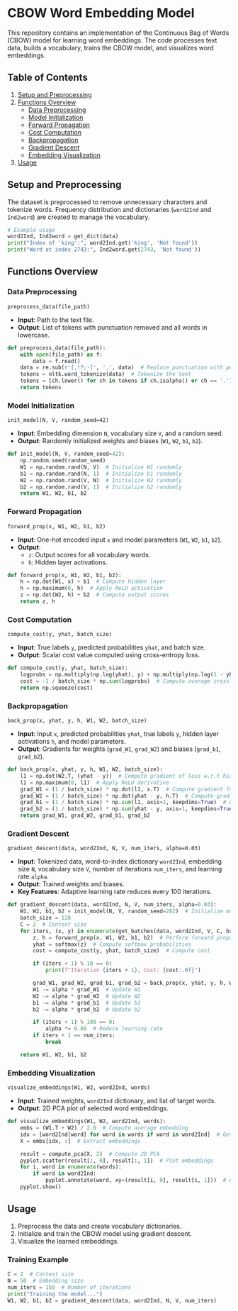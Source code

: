 # CBOW Word Embedding Model

This repository contains an implementation of the Continuous Bag of Words (CBOW) model for learning word embeddings. The code processes text data, builds a vocabulary, trains the CBOW model, and visualizes word embeddings.

## Table of Contents

1. [Setup and Preprocessing](#setup-and-preprocessing)
2. [Functions Overview](#functions-overview)
   - [Data Preprocessing](#data-preprocessing)
   - [Model Initialization](#model-initialization)
   - [Forward Propagation](#forward-propagation)
   - [Cost Computation](#cost-computation)
   - [Backpropagation](#backpropagation)
   - [Gradient Descent](#gradient-descent)
   - [Embedding Visualization](#embedding-visualization)
3. [Usage](#usage)

## Setup and Preprocessing

The dataset is preprocessed to remove unnecessary characters and tokenize words. Frequency distribution and dictionaries (`word2Ind` and `Ind2word`) are created to manage the vocabulary.

```python
# Example usage
word2Ind, Ind2word = get_dict(data)
print("Index of 'king':", word2Ind.get('king', 'Not found'))
print("Word at index 2743:", Ind2word.get(2743, 'Not found'))
```

## Functions Overview

### Data Preprocessing

`preprocess_data(file_path)`
- **Input**: Path to the text file.
- **Output**: List of tokens with punctuation removed and all words in lowercase.

```python
def preprocess_data(file_path):
    with open(file_path) as f:
        data = f.read()
    data = re.sub(r'[,!?;-]', '.', data)  # Replace punctuation with periods
    tokens = nltk.word_tokenize(data)  # Tokenize the text
    tokens = [ch.lower() for ch in tokens if ch.isalpha() or ch == '.']  # Convert to lowercase and keep valid tokens
    return tokens
```

### Model Initialization

`init_model(N, V, random_seed=42)`
- **Input**: Embedding dimension `N`, vocabulary size `V`, and a random seed.
- **Output**: Randomly initialized weights and biases (`W1`, `W2`, `b1`, `b2`).

```python
def init_model(N, V, random_seed=42):
    np.random.seed(random_seed)
    W1 = np.random.rand(N, V)  # Initialize W1 randomly
    b1 = np.random.rand(N, 1)  # Initialize b1 randomly
    W2 = np.random.rand(V, N)  # Initialize W2 randomly
    b2 = np.random.rand(V, 1)  # Initialize b2 randomly
    return W1, W2, b1, b2
```

### Forward Propagation

`forward_prop(x, W1, W2, b1, b2)`
- **Input**: One-hot encoded input `x` and model parameters (`W1`, `W2`, `b1`, `b2`).
- **Output**: 
  - `z`: Output scores for all vocabulary words.
  - `h`: Hidden layer activations.

```python
def forward_prop(x, W1, W2, b1, b2):
    h = np.dot(W1, x) + b1  # Compute hidden layer
    h = np.maximum(0, h)  # Apply ReLU activation
    z = np.dot(W2, h) + b2  # Compute output scores
    return z, h
```

### Cost Computation

`compute_cost(y, yhat, batch_size)`
- **Input**: True labels `y`, predicted probabilities `yhat`, and batch size.
- **Output**: Scalar cost value computed using cross-entropy loss.

```python
def compute_cost(y, yhat, batch_size):
    logprobs = np.multiply(np.log(yhat), y) + np.multiply(np.log(1 - yhat), 1 - y)  # Compute log probabilities
    cost = -1 / batch_size * np.sum(logprobs)  # Compute average cross-entropy loss
    return np.squeeze(cost)
```

### Backpropagation

`back_prop(x, yhat, y, h, W1, W2, batch_size)`
- **Input**: Input `x`, predicted probabilities `yhat`, true labels `y`, hidden layer activations `h`, and model parameters.
- **Output**: Gradients for weights (`grad_W1`, `grad_W2`) and biases (`grad_b1`, `grad_b2`).

```python
def back_prop(x, yhat, y, h, W1, W2, batch_size):
    l1 = np.dot(W2.T, (yhat - y))  # Compute gradient of loss w.r.t hidden layer
    l1 = np.maximum(0, l1)  # Apply ReLU derivative
    grad_W1 = (1 / batch_size) * np.dot(l1, x.T)  # Compute gradient for W1
    grad_W2 = (1 / batch_size) * np.dot(yhat - y, h.T)  # Compute gradient for W2
    grad_b1 = (1 / batch_size) * np.sum(l1, axis=1, keepdims=True)  # Compute gradient for b1
    grad_b2 = (1 / batch_size) * np.sum(yhat - y, axis=1, keepdims=True)  # Compute gradient for b2
    return grad_W1, grad_W2, grad_b1, grad_b2
```

### Gradient Descent

`gradient_descent(data, word2Ind, N, V, num_iters, alpha=0.03)`
- **Input**: Tokenized data, word-to-index dictionary `word2Ind`, embedding size `N`, vocabulary size `V`, number of iterations `num_iters`, and learning rate `alpha`.
- **Output**: Trained weights and biases.
- **Key Features**: Adaptive learning rate reduces every 100 iterations.

```python
def gradient_descent(data, word2Ind, N, V, num_iters, alpha=0.03):
    W1, W2, b1, b2 = init_model(N, V, random_seed=282)  # Initialize model
    batch_size = 128
    C = 2  # Context size
    for iters, (x, y) in enumerate(get_batches(data, word2Ind, V, C, batch_size)):
        z, h = forward_prop(x, W1, W2, b1, b2)  # Perform forward propagation
        yhat = softmax(z)  # Compute softmax probabilities
        cost = compute_cost(y, yhat, batch_size)  # Compute cost

        if (iters + 1) % 10 == 0:
            print(f"Iteration {iters + 1}, Cost: {cost:.6f}")

        grad_W1, grad_W2, grad_b1, grad_b2 = back_prop(x, yhat, y, h, W1, W2, batch_size)  # Compute gradients
        W1 -= alpha * grad_W1  # Update W1
        W2 -= alpha * grad_W2  # Update W2
        b1 -= alpha * grad_b1  # Update b1
        b2 -= alpha * grad_b2  # Update b2

        if (iters + 1) % 100 == 0:
            alpha *= 0.66  # Reduce learning rate
        if iters + 1 == num_iters:
            break

    return W1, W2, b1, b2
```

### Embedding Visualization

`visualize_embeddings(W1, W2, word2Ind, words)`
- **Input**: Trained weights, `word2Ind` dictionary, and list of target words.
- **Output**: 2D PCA plot of selected word embeddings.

```python
def visualize_embeddings(W1, W2, word2Ind, words):
    embs = (W1.T + W2) / 2.0  # Compute average embedding
    idx = [word2Ind[word] for word in words if word in word2Ind]  # Get indices of target words
    X = embs[idx, :]  # Extract embeddings

    result = compute_pca(X, 2)  # Compute 2D PCA
    pyplot.scatter(result[:, 0], result[:, 1])  # Plot embeddings
    for i, word in enumerate(words):
        if word in word2Ind:
            pyplot.annotate(word, xy=(result[i, 0], result[i, 1]))  # Annotate words
    pyplot.show()
```

## Usage

1. Preprocess the data and create vocabulary dictionaries.
2. Initialize and train the CBOW model using gradient descent.
3. Visualize the learned embeddings.

### Training Example

```python
C = 2  # Context size
N = 50  # Embedding size
num_iters = 150  # Number of iterations
print("Training the model...")
W1, W2, b1, b2 = gradient_descent(data, word2Ind, N, V, num_iters)
```

